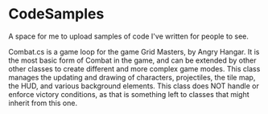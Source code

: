 # CodeSamples
A space for me to upload samples of code I've written for people to see.

Combat.cs is a game loop for the game Grid Masters, by Angry Hangar.  It is the most basic form of Combat in the game, and can be extended by other other classes to create different and more complex game modes.  This class manages the updating and drawing of characters, projectiles, the tile map, the HUD, and various background elements.  This class does NOT handle or enforce victory conditions, as that is something left to classes that might inherit from this one.
